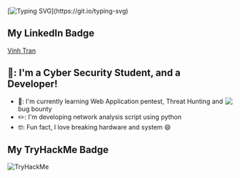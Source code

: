 [![Typing SVG](https://readme-typing-svg.herokuapp.com/?lines=Hi!+I+am+VTran;)](https://git.io/typing-svg)

## My LinkedIn Badge <br />
<div class="badge-base LI-profile-badge" data-locale="en_US" data-size="medium" data-theme="dark" data-type="VERTICAL" data-vanity="vinh-tran314" data-version="v1"><a class="badge-base__link LI-simple-link" href="https://www.linkedin.com/in/vinh-tran314?trk=profile-badge">Vinh Tran</a></div>

## 👋: I'm a Cyber Security Student, and a Developer!
<img align="right" src="https://media2.giphy.com/media/nDfwBfVsvYhPi/giphy.gif?cid=ecf05e47ywsgclvvh7szmca4tujz9odsf7dkd6hrf3oamdry&rid=giphy.gif&ct=g" />

- 📖: I'm currently learning Web Application pentest, Threat Hunting and bug bounty
- ✏️: I'm developing network analysis script using python
- 🤓: Fun fact, I love breaking hardware and system 😄

## My TryHackMe Badge <br />
<img src="https://tryhackme-badges.s3.amazonaws.com/vt196886.png" alt="TryHackMe">

